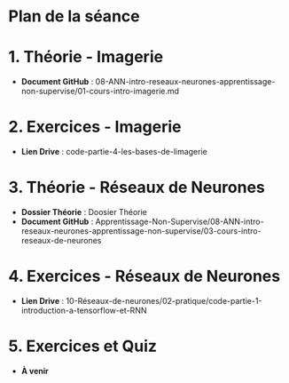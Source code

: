 # Plan de la séance

# 1. Théorie - Imagerie
- **Document GitHub** : 08-ANN-intro-reseaux-neurones-apprentissage-non-supervise/01-cours-intro-imagerie.md

# 2. Exercices - Imagerie
- **Lien Drive** : code-partie-4-les-bases-de-limagerie

# 3. Théorie - Réseaux de Neurones
- **Dossier Théorie** : Doosier Théorie
- **Document GitHub** : Apprentissage-Non-Supervise/08-ANN-intro-reseaux-neurones-apprentissage-non-supervise/03-cours-intro-reseaux-de-neurones

# 4. Exercices - Réseaux de Neurones
- **Lien Drive** : 10-Réseaux-de-neurones/02-pratique/code-partie-1-introduction-a-tensorflow-et-RNN

# 5. Exercices et Quiz
- **À venir**
